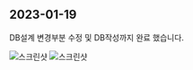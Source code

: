 ## 2023-01-19

DB설계 변경부분 수정 및 DB작성까지 완료 했습니다.

![스크린샷](https://lab.ssafy.com/s08-webmobile1-sub2/S08P12A405/-/raw/master/%EA%B0%95%ED%83%9C%EC%84%A0/20230120/image/1.PNG)
![스크린샷](https://lab.ssafy.com/s08-webmobile1-sub2/S08P12A405/-/raw/master/%EA%B0%95%ED%83%9C%EC%84%A0/20230120/image/2.PNG)
